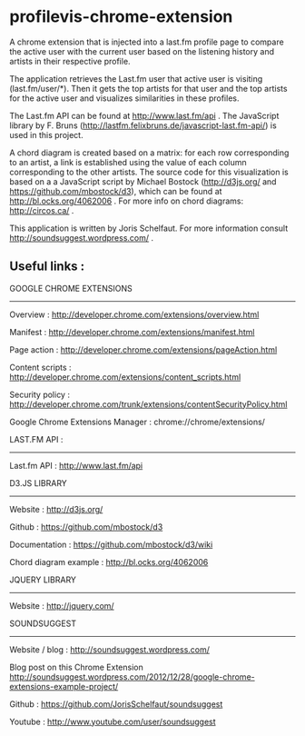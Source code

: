 profilevis-chrome-extension
===========================

A chrome extension that is injected into a last.fm profile page to compare the active user with the current user based on the listening history and artists in their respective profile.

The application retrieves the Last.fm user that active user is visiting (last.fm/user/*). Then it gets the top artists for that user and the top artists for the active user and visualizes similarities in these profiles.

The Last.fm API can be found at http://www.last.fm/api . The JavaScript library by F. Bruns (http://lastfm.felixbruns.de/javascript-last.fm-api/) is used in this project.

A chord diagram is created based on a matrix: for each row corresponding to an artist, a link is established using the value of each column corresponding to the other artists. The source code for this visualization is based on a a JavaScript script by Michael Bostock (http://d3js.org/ and https://github.com/mbostock/d3), which can be found at http://bl.ocks.org/4062006 . For more info on chord diagrams: http://circos.ca/ .

This application is written by Joris Schelfaut. For more information consult http://soundsuggest.wordpress.com/ .

Useful links :
--------------

GOOGLE CHROME EXTENSIONS
************************

Overview :
http://developer.chrome.com/extensions/overview.html

Manifest :
http://developer.chrome.com/extensions/manifest.html

Page action :
http://developer.chrome.com/extensions/pageAction.html

Content scripts :
http://developer.chrome.com/extensions/content_scripts.html

Security policy :
http://developer.chrome.com/trunk/extensions/contentSecurityPolicy.html

Google Chrome Extensions Manager :
chrome://chrome/extensions/


LAST.FM API :
*************

Last.fm API :
http://www.last.fm/api


D3.JS LIBRARY
*************

Website :
http://d3js.org/

Github :
https://github.com/mbostock/d3

Documentation :
https://github.com/mbostock/d3/wiki

Chord diagram example :
http://bl.ocks.org/4062006



JQUERY LIBRARY
**************

Website :
http://jquery.com/



SOUNDSUGGEST
************

Website / blog :
http://soundsuggest.wordpress.com/

Blog post on this Chrome Extension
http://soundsuggest.wordpress.com/2012/12/28/google-chrome-extensions-example-project/

Github :
https://github.com/JorisSchelfaut/soundsuggest

Youtube :
http://www.youtube.com/user/soundsuggest